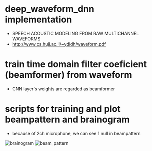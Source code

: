 # deep_waveform_dnn implementation
- SPEECH ACOUSTIC MODELING FROM RAW MULTICHANNEL WAVEFORMS
- http://www.cs.huji.ac.il/~ydidh/waveform.pdf

# train time domain filter coeficient (beamformer) from waveform
- CNN layer's weights are regarded as beamformer

# scripts for training and plot beampattern and brainogram
- because of 2ch microphone, we can see 1 null in beampattern


![brainogram](https://user-images.githubusercontent.com/41845296/57135607-f3193f80-6de4-11e9-941f-f9d5b88c18c2.png)
![beam_pattern](https://user-images.githubusercontent.com/41845296/57135609-f3193f80-6de4-11e9-8cb4-2c4b91bf9336.png)
